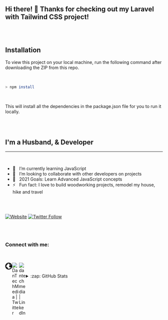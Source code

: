 ## Hi there! 👋 Thanks for checking out my Laravel with Tailwind CSS project!

<br>
<br>

## Installation

To view this project on your local machine, run the following command after downloading the ZIP from this repo.

<br>

```bash
> npm install
```

<br>

This will install all the dependencies in the package.json file for you to run it locally.

<br>
<br>

## I'm a Husband, & Developer

---

<br>

-   🌱&nbsp;&nbsp; I’m currently learning JavaScript
-   👯&nbsp;&nbsp; I’m looking to collaborate with other developers on projects
-   🥅&nbsp;&nbsp; 2021 Goals: Learn Advanced JavaScript concepts
-   ⚡&nbsp;&nbsp; Fun fact: I love to build woodworking projects, remodel my house, hike and travel

<br>
<br>

[![Website](https://img.shields.io/website?label=dantechmedia.com&style=for-the-badge&url=https%3A%2F%2Fdantechmedia.com)](https://www.dantechmedia.com)
[![Twitter Follow](https://img.shields.io/twitter/follow/DanTechMedia?color=1DA1F2&logo=twitter&style=for-the-badge)](https://twitter.com/intent/follow?original_referer=https%3A%2F%2Fgithub.com%2FDanTechMedia&screen_name=DanTechMedia)

<br>

<br>

### Connect with me:

<br>

[<img align="left" alt="www.dantechmedia.com" width="22px" src="https://raw.githubusercontent.com/iconic/open-iconic/master/svg/globe.svg" />][website]
[<img align="left" alt="DanTechMedia | Twitter" width="22px" src="https://cdn.jsdelivr.net/npm/simple-icons@v3/icons/twitter.svg" />][twitter]
[<img align="left" alt="dantechmedia | LinkedIn" width="22px" src="https://cdn.jsdelivr.net/npm/simple-icons@v3/icons/linkedin.svg" />][linkedin]

<br />
<br>

<details>
  <summary>:zap: GitHub Stats</summary>

  <img align="left" alt="dtm85's GitHub Stats" src="https://github-readme-stats.dtm85.vercel.app/api?username=dtm85&show_icons=true&hide_border=true" />

</details>

[website]: https://www.dantechmedia.com
[twitter]: https://twitter.com/DanTechMedia
[linkedin]: https://linkedin.com/in/dtm
